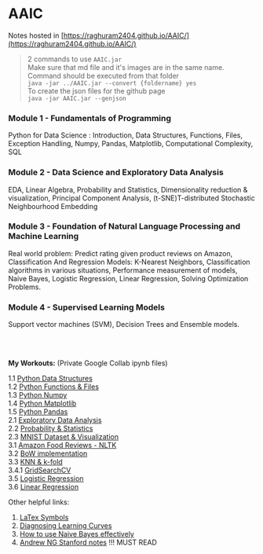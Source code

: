 # AAIC

Notes hosted in [https://raghuram2404.github.io/AAIC/](https://raghuram2404.github.io/AAIC/)

> 2 commands to use `AAIC.jar`  
> Make sure that md file and it's images are in the same name. Command should be executed from that folder  
> `java -jar ../AAIC.jar --convert {foldername} yes`  
> To create the json files for the github page  
> `java -jar AAIC.jar --genjson`

### Module 1 - Fundamentals of Programming
Python for Data Science : Introduction, Data Structures, Functions, Files, Exception Handling, Numpy, Pandas, Matplotlib, Computational Complexity, SQL

### Module 2 - Data Science and Exploratory Data Analysis
EDA, Linear Algebra, Probability and Statistics, Dimensionality reduction & visualization, Principal Component Analysis, (t-SNE)T-distributed Stochastic Neighbourhood Embedding

### Module 3 - Foundation of Natural Language Processing and Machine Learning
Real world problem: Predict rating given product reviews on Amazon,  Classification And Regression Models: K-Nearest Neighbors, Classification algorithms in various situations, Performance measurement of models, Naive Bayes, Logistic Regression, Linear Regression, Solving Optimization Problems.

### Module 4 - Supervised Learning Models
Support vector machines (SVM), Decision Trees and Ensemble models.

<br /><br />

**My Workouts:** (Private Google Collab ipynb files)  

1.1 [Python Data Structures](https://colab.research.google.com/drive/1y0AaVoz_lMVuWPykrGL4ps-f_Y6zjHeP?authuser=1)  
1.2 [Python Functions & Files](https://colab.research.google.com/drive/1x-4lk6G41667XPSgDq7X_tUd7un6hHH5?authuser=1)  
1.3 [Python Numpy](https://colab.research.google.com/drive/1nRbBIrXV7no_oTUt5BJwFsBZyGWDM2w4?authuser=1#scrollTo=fSBCxNXqQpxM)  
1.4 [Python Matplotlib](https://colab.research.google.com/drive/1IaXH-9Kt_8D5eFW60VJsha0fvjSqYAht?authuser=1)  
1.5 [Python Pandas](https://colab.research.google.com/drive/15TZOFwNSSHi3KThDgev7Q48P_dXOxoLP?authuser=1)  
2.1 [Exploratory Data Analysis](https://colab.research.google.com/drive/1lUSLJFXK46_K7q7IfJq4JSdP426PWhPq?authuser=1)  
2.2 [Probability & Statistics](https://colab.research.google.com/drive/1-UZ_1Y1Hp563hL7T8brsJzME-P-bJXkW?authuser=1)  
2.3 [MNIST Dataset & Visualization](https://colab.research.google.com/drive/1VlaTW1Egz5vXNrK-aOwkcDpPxO-OcT3D?authuser=1)  
3.1 [Amazon Food Reviews - NLTK](https://colab.research.google.com/drive/1_GfKuT3_BtQlAxH7xmteQD0Sh9qqNOSu?authuser=1)  
3.2 [BoW implementation](https://colab.research.google.com/drive/1Rd5Mx6eeBiIemInxY1y2hZvMkA3oZoaP?authuser=1#scrollTo=JQDj94EcflkN)  
3.3 [KNN & k-fold](https://colab.research.google.com/drive/1iqJtquXlfDVC6YoBSTAjtlZH2uAOg04u?authuser=1)  
3.4.1 [GridSearchCV](https://colab.research.google.com/drive/1JUhuYOFuxsEcbu8xtX0rg8E0okHOHJQE?authuser=1)  
3.5 [Logistic Regression](https://colab.research.google.com/drive/1iJ83HA6fm0WdluUFuoe0N9NeI8yw6rLo?authuser=1#scrollTo=cV9kCTaAXbW_)  
3.6 [Linear Regression](https://colab.research.google.com/drive/1lfxvvbNNMqaQPd7rq5FR-_wtOovS23dZ?authuser=1#scrollTo=NSy97yF35SML)  

Other helpful links:

1. [LaTex Symbols](https://gist.github.com/LKS90/252ac41bd4a173be35b0)  
2. [Diagnosing Learning Curves](https://machinelearningmastery.com/learning-curves-for-diagnosing-machine-learning-model-performance/)  
3. [How to use Naive Bayes effectively](https://towardsdatascience.com/naive-bayes-classifier-how-to-successfully-use-it-in-python-ecf76a995069)
4. [Andrew NG Stanford notes](http://cs229.stanford.edu/notes2020spring/) !!! MUST READ

